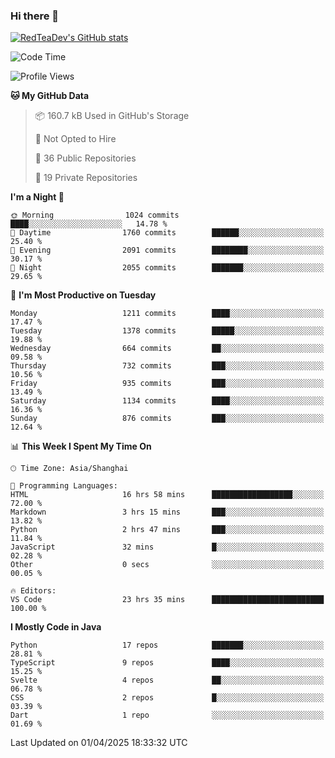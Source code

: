 ### Hi there 👋

<!--
**RedTeaDev/RedTeaDev** is a ✨ _special_ ✨ repository because its `README.md` (this file) appears on your GitHub profile.

Here are some ideas to get you started:

- 🔭 I’m currently working on ...
- 🌱 I’m currently learning ...
- 👯 I’m looking to collaborate on ...
- 🤔 I’m looking for help with ...
- 💬 Ask me about ...
- 📫 How to reach me: ...
- 😄 Pronouns: ...
- ⚡ Fun fact: ...
-->

<!--
[![wakatime](https://wakatime.com/badge/user/6b101ed0-04c0-4490-9283-eb61f2efff96.svg)](https://wakatime.com/@6b101ed0-04c0-4490-9283-eb61f2efff96)
!-->

[![RedTeaDev's GitHub stats](https://github-readme-stats.vercel.app/api?username=RedTeaDev\&include_all_commits=true)](https://github.com/anuraghazra/github-readme-stats)
<!--
[![willianrod's wakatime stats](https://github-readme-stats.vercel.app/api/wakatime?username=RedTeaDev)](https://github.com/anuraghazra/github-readme-stats)
!-->
<!--START_SECTION:waka-->
![Code Time](http://img.shields.io/badge/Code%20Time-3%2C097%20hrs%2026%20mins-blue)

![Profile Views](http://img.shields.io/badge/Profile%20Views-0-blue)

**🐱 My GitHub Data** 

> 📦 160.7 kB Used in GitHub's Storage 
 > 
> 🚫 Not Opted to Hire
 > 
> 📜 36 Public Repositories 
 > 
> 🔑 19 Private Repositories 
 > 
**I'm a Night 🦉** 

```text
🌞 Morning                1024 commits        ████░░░░░░░░░░░░░░░░░░░░░   14.78 % 
🌆 Daytime                1760 commits        ██████░░░░░░░░░░░░░░░░░░░   25.40 % 
🌃 Evening                2091 commits        ████████░░░░░░░░░░░░░░░░░   30.17 % 
🌙 Night                  2055 commits        ███████░░░░░░░░░░░░░░░░░░   29.65 % 
```
📅 **I'm Most Productive on Tuesday** 

```text
Monday                   1211 commits        ████░░░░░░░░░░░░░░░░░░░░░   17.47 % 
Tuesday                  1378 commits        █████░░░░░░░░░░░░░░░░░░░░   19.88 % 
Wednesday                664 commits         ██░░░░░░░░░░░░░░░░░░░░░░░   09.58 % 
Thursday                 732 commits         ███░░░░░░░░░░░░░░░░░░░░░░   10.56 % 
Friday                   935 commits         ███░░░░░░░░░░░░░░░░░░░░░░   13.49 % 
Saturday                 1134 commits        ████░░░░░░░░░░░░░░░░░░░░░   16.36 % 
Sunday                   876 commits         ███░░░░░░░░░░░░░░░░░░░░░░   12.64 % 
```


📊 **This Week I Spent My Time On** 

```text
🕑︎ Time Zone: Asia/Shanghai

💬 Programming Languages: 
HTML                     16 hrs 58 mins      ██████████████████░░░░░░░   72.00 % 
Markdown                 3 hrs 15 mins       ███░░░░░░░░░░░░░░░░░░░░░░   13.82 % 
Python                   2 hrs 47 mins       ███░░░░░░░░░░░░░░░░░░░░░░   11.84 % 
JavaScript               32 mins             █░░░░░░░░░░░░░░░░░░░░░░░░   02.28 % 
Other                    0 secs              ░░░░░░░░░░░░░░░░░░░░░░░░░   00.05 % 

🔥 Editors: 
VS Code                  23 hrs 35 mins      █████████████████████████   100.00 % 
```

**I Mostly Code in Java** 

```text
Python                   17 repos            ███████░░░░░░░░░░░░░░░░░░   28.81 % 
TypeScript               9 repos             ████░░░░░░░░░░░░░░░░░░░░░   15.25 % 
Svelte                   4 repos             ██░░░░░░░░░░░░░░░░░░░░░░░   06.78 % 
CSS                      2 repos             █░░░░░░░░░░░░░░░░░░░░░░░░   03.39 % 
Dart                     1 repo              ░░░░░░░░░░░░░░░░░░░░░░░░░   01.69 % 
```




 Last Updated on 01/04/2025 18:33:32 UTC
<!--END_SECTION:waka-->


